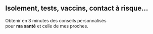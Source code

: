 ## Isolement, tests, vaccins, contact à risque…


<div class="js-intro">

<p class="tagline">Obtenir en 3 minutes des conseils personnalisés<br>
pour <b>ma santé</b> et celle de mes proches.</p>

</div>

<ul id="profils-cards" class="cards"></ul>

<div class="tagline-image"></div>
